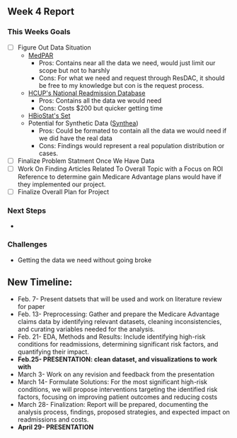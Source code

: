 ## Week 4 Report

### This Weeks Goals
- [ ] Figure Out Data Situation
  - [MedPAR](https://www.cms.gov/data-research/files-for-order/limited-data-set-lds-files/medpar-limited-data-set-lds-hospital-national)
    - Pros: Contains near all the data we need, would just limit our scope but not to harshly
    - Cons: For what we need and request through ResDAC, it should be free to my knowledge but con is the request process. 
  - [HCUP's National Readmission Database](https://hcup-us.ahrq.gov/nrdoverview.jsp)
    - Pros: Contains all the data we would need
    - Cons: Costs $200 but quicker getting time
  - [HBioStat's Set](https://archive.ics.uci.edu/dataset/880/support2)
  - Potential for Synthetic Data ([Synthea](https://synthetichealth.github.io/synthea/))
    - Pros: Could be formated to contain all the data we would need if we did have the real data
    - Cons: Findings would represent a real population distribution or cases. 
- [ ] Finalize Problem Statment Once We Have Data
- [ ] Work On Finding Articles Related To Overall Topic with a Focus on ROI Reference to determine gain Medicare Advantage plans would have if they implemented our project.
- [ ] Finalize Overall Plan for Project

### Next Steps
- 

### Challenges
- Getting the data we need without going broke

## __New Timeline:__
- Feb. 7- Present datsets that will be used and work on literature review for paper
- Feb. 13- Preprocessing: Gather and prepare the Medicare Advantage claims data by identifying relevant datasets, cleaning inconsistencies, and curating variables needed for the analysis.
- Feb. 21- EDA, Methods and Results: Include identifying high-risk conditions for readmissions, determining significant risk factors, and quantifying their impact.
- **Feb.25- PRESENTATION: clean dataset, and visualizations to work with**
- March 3- Work on any revision and feedback from the presentation
- March 14- Formulate Solutions: For the most significant high-risk conditions, we will propose interventions targeting the identified risk factors, focusing on improving patient outcomes and reducing costs
- March 28- Finalization: Report will be prepared, documenting the analysis process, findings, proposed strategies, and expected impact on readmissions and costs.
- **April 29- PRESENTATION**
